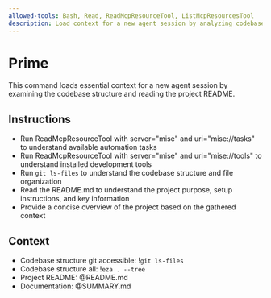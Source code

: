 ```yaml
---
allowed-tools: Bash, Read, ReadMcpResourceTool, ListMcpResourcesTool
description: Load context for a new agent session by analyzing codebase structure and README
---
```


# Prime

This command loads essential context for a new agent session by examining the codebase structure and
reading the project README.

## Instructions

- Run ReadMcpResourceTool with server="mise" and uri="mise://tasks" to understand available automation tasks
- Run ReadMcpResourceTool with server="mise" and uri="mise://tools" to understand installed development tools
- Run `git ls-files` to understand the codebase structure and file organization
- Read the README.md to understand the project purpose, setup instructions, and key information
- Provide a concise overview of the project based on the gathered context

## Context

- Codebase structure git accessible: !`git ls-files`
- Codebase structure all: !`eza . --tree`
- Project README: @README.md
- Documentation: @SUMMARY.md
